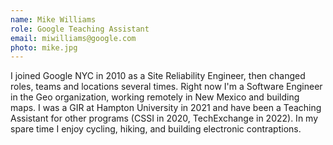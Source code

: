 ```yaml
---
name: Mike Williams
role: Google Teaching Assistant
email: miwilliams@google.com
photo: mike.jpg
---
```


I joined Google NYC in 2010 as a Site Reliability Engineer, then changed roles, teams and locations several times. Right now I'm a Software Engineer in the Geo organization, working remotely in New Mexico and building maps. I was a GIR at Hampton University in 2021 and have been a Teaching Assistant for other programs (CSSI in 2020, TechExchange in 2022). In my spare time I enjoy cycling, hiking, and building electronic contraptions.
